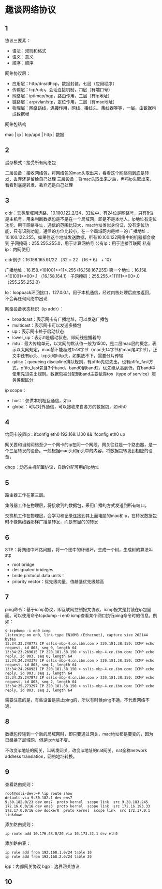 # 趣谈网络协议

## 1

协议三要素：

- 语法：规则和格式
- 语义：意义
- 顺序：顺序

网络协议层：

- 应用层：http/dns/dhcp，数据封装，七层（应用程序）
- 传输层：tcp/udp，会话连接机制，四层（有端口号）
- 网络层：ip/imcp/bgp，路由作用，三层（有ip地址）
- 链路层：arp/vlan/stp，定位作用，二层（有mac地址）
- 物理层：网络跳线，连接作用，网线、接线头、集线器等等，一层，由数据构成数据帧

网络包结构

mac | ip | tcp/upd | http | 数据

## 2

混杂模式：接受所有网络包

二层设备：接收网络包，将网络包的mac头取出来，看看这个网络包到底是转发、丢弃还是留给自己处理
三层设备：将mac头取出来之后，再将ip头取出来，看看到底是转发、丢弃还是自己处理

## 3

cidr：无类型域间选路，10.100.122.2/24，32位中，有24位是网络号，只有8位是主机号，用来判断数据包是不是在一个局域网，即是不是本地人。ip地址有定位功能，用于网络寻址，通信的范围比较大，mac地址类似身份证，没有定位功能，只有识别功能，通信的方位比较小，在一个局域网内是唯一的
广播地址：10.100.122.255，如果往这个地址发送数据，所有10.100.122网络中的机器都会收到
子网掩码：255.255.255.0，用于计算网络号
公有ip：用于连接互联网
私有ip：内网使用

cidr例子：16.158.165.91/22  （32 = 22 （16 + 6） + 10）

广播地址：16.158.<101001><11>.255 (16.158.167.255)
第一个地址：16.158.<101001><00>.1 （16.158.164.1）
子网掩码：255.255.<111111><00>.0 （255.255.252.0）

lo：loopback环回接口，127.0.0.1，用于本机通信，经过内核处理后直接返回，不会再任何网络中出现

网络设备状态标识（ip addr）：

- broadcast：表示网卡有广播地址，可以发送广播包
- multicast：表示网卡可以发送多播包
- up：表示网卡处于启动状态
- lower_up：表示l1是启动状态，即网线是插着的
- mtu：最大传输单元，以太网的默认值一般为1500，是二层mac层的概念，表示以太网规定，mac帧不能超过1518字节（mac头14字节和mac尾4字节），正文中还有ip头、tcp头和http头，如果放不下，需要分片传输
- qdisc：queueing discipline排队规则，有pfifo先进先出，也有pfifo_fast方式，pfifo_fast包含3个band，band0到band2，优先级从高到低，在band中使用先进先出规则。数据包被分配到band主要依靠tos（type of service）服务类型区分

ip scope：

- host：仅供本机相互通信，如lo
- global：可以对外通信，可以接收来自各方的数据包，如eth0

## 4

给网卡设置ip：ifconfig eth0 192.169.1.100 && ifconfig eth0 up

网关要和当前网络至少一个网卡的ip在同一个网段。网关往往是一个路由器，是一个三层转发的设备。一般根据mac头和ip头中的内容，将数据包转发到相应的设备，

dhcp：动态主机配置协议，自动分配可用的ip地址

## 5

路由器工作在第三层。

集线器工作在物理层，将接收到的数据包，采用广播的方式发送到所有端口。

交换机工作在物理层，会学习和记录连接到其上面电脑的mac和ip，在转发数据包时不像集线器那样广播是转发，而是有目的的转发

## 6

STP：将网络中环路问题，将一个图中的环破坏，生成一个树，生成树的算法叫stp

- root bridge
- designated brideges
- bride protocol data units：
- priority vector：优先级向量，值越低优先级越高

## 7

ping命令：基于icmp协议，即互联网控制报文协议，icmp报文是封装在ip包里面。可以使用命令tcpdump -i en0 icmp查看某个网口执行ping命令时的信息。例如：

```
$ tcpdump -i en0 icmp
listening on en0, link-type EN10MB (Ethernet), capture size 262144 bytes
13:34:23.240772 IP sslis-mbp-4.cn.ibm.com > 220.181.38.150: ICMP echo request, id 803, seq 0, length 64
13:34:23.269615 IP 220.181.38.150 > sslis-mbp-4.cn.ibm.com: ICMP echo reply, id 803, seq 0, length 64
13:34:24.243375 IP sslis-mbp-4.cn.ibm.com > 220.181.38.150: ICMP echo request, id 803, seq 1, length 64
13:34:24.268921 IP 220.181.38.150 > sslis-mbp-4.cn.ibm.com: ICMP echo reply, id 803, seq 1, length 64
13:34:25.247872 IP sslis-mbp-4.cn.ibm.com > 220.181.38.150: ICMP echo request, id 803, seq 2, length 64
13:34:25.273297 IP 220.181.38.150 > sslis-mbp-4.cn.ibm.com: ICMP echo reply, id 803, seq 2, length 64
```

需要注意的是，有些设备是禁止ping的，所以有时候ping不通，不代表网络不通。

## 8

数据包传输到一个新的局域网时，即只要通过网关，mac地址都是要变的，因为已经换了局域网，但是ip地址不变。

不改变ip地址的网关，叫转发网关，改变ip地址的nat网关，nat全称network address translation，网络地址转换。

## 9

查看路由规则：

```
root@ssli-dev:~# \ip route show
default via 9.30.182.1 dev ens7
9.30.182.0/23 dev ens7  proto kernel  scope link  src 9.30.183.245
172.16.0.0/16 dev ens3  proto kernel  scope link  src 172.16.193.33
172.17.0.0/16 dev docker0  proto kernel  scope link  src 172.17.0.1 linkdown
```

添加路由规则：

```
ip route add 10.176.48.0/20 via 10.173.32.1 dev eth0
```

添加路由表：

```
ip rule add from 192.168.1.0/24 table 10
ip rule add from 192.168.2.0/24 table 20
```

igp：内部网关协议
bgp：边界网关协议


## 10



